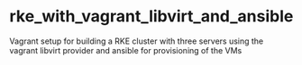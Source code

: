 # rke_with_vagrant_libvirt_and_ansible
Vagrant setup for building a RKE cluster with three servers using the vagrant libvirt provider and ansible for provisioning of the VMs
